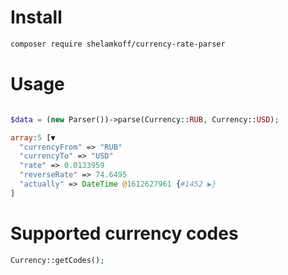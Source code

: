 # Install
```bash
composer require shelamkoff/currency-rate-parser
````
# Usage
```php

$data = (new Parser())->parse(Currency::RUB, Currency::USD);

array:5 [▼
  "currencyFrom" => "RUB"
  "currencyTo" => "USD"
  "rate" => 0.0133959
  "reverseRate" => 74.6495
  "actually" => DateTime @1612627961 {#1452 ▶}
]
````
# Supported currency codes
```php
Currency::getCodes();
````
